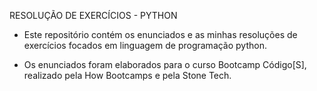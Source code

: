 RESOLUÇÃO DE EXERCÍCIOS - PYTHON

* Este repositório contém os enunciados e as minhas resoluções 
de exercícios focados em linguagem de programação python.

* Os enunciados foram elaborados para o curso Bootcamp Código[S],
realizado pela How Bootcamps e pela Stone Tech.
